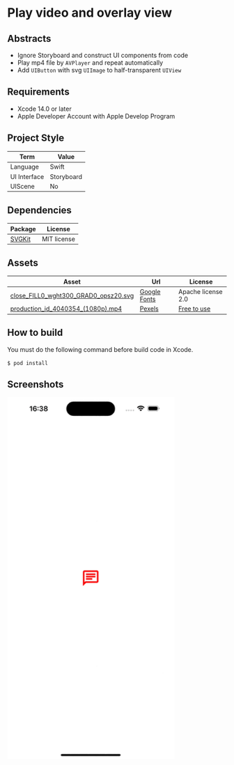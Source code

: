 # Play video and overlay view

## Abstracts

* Ignore Storyboard and construct UI components from code
* Play mp4 file by `AVPlayer` and repeat automatically
* Add `UIButton` with svg `UIImage` to half-transparent `UIView`

## Requirements

* Xcode 14.0 or later
* Apple Developer Account with Apple Develop Program

## Project Style

|Term|Value|
|---|---|
|Language|Swift|
|UI Interface|Storyboard|
|UIScene|No|

## Dependencies

|Package|License|
|---|---|
|[SVGKit](https://github.com/SVGKit/SVGKit)|MIT license|

## Assets

|Asset|Url|License|
|---|---|---|
|[close_FILL0_wght300_GRAD0_opsz20.svg](./Demo/Resources/close_FILL0_wght300_GRAD0_opsz20.svg)|[Google Fonts](https://fonts.google.com/icons)|Apache license 2.0|
|[production_id_4040354_(1080p).mp4](./Demo/Resources/production_id_4040354_(1080p).mp4)|[Pexels](https://www.pexels.com/video/cherry-flowers-blooming-during-spring-season-4040354/)|[Free to use](https://www.pexels.com/license/)|

## How to build

You must do the following command before build code in Xcode.

````shell
$ pod install
````

## Screenshots

<img src="./images/app.gif" width="384" />